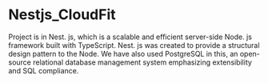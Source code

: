 # Nestjs_CloudFit
 Project is in Nest. js, which is a scalable and efficient server-side Node. js framework built with TypeScript. Nest. js was created to provide a structural design pattern to the Node.  We have also used PostgreSQL in this, an open-source relational database management system emphasizing extensibility and SQL compliance.
